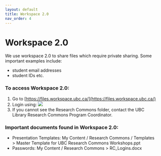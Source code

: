 ```yaml
---
layout: default
title: Workspace 2.0  
nav_order: 4
---
```

# Workspace 2.0
We use workspace 2.0 to share files which require private sharing. Some important examples include:
  - student email addresses
  - student IDs etc.
  
 ### To access Workspace 2.0:
 1. Go to [https://files.workspace.ubc.ca/](https://files.workspace.ubc.ca/)
 1. Login using:
 ![](..assets/images/workspace20.PNG)
 1. If you cannot see the Research Commons folder, contact the UBC Library Research Commons Program Coordinator. 

 ### Important documents found in Workspace 2.0:
 
 - Presentation Templates: My Content / Research Commons / Templates > Master Template for UBC Research Commons Workshops.ppt
 - Passwords: My Content / Research Commons > RC_Logins.docx
